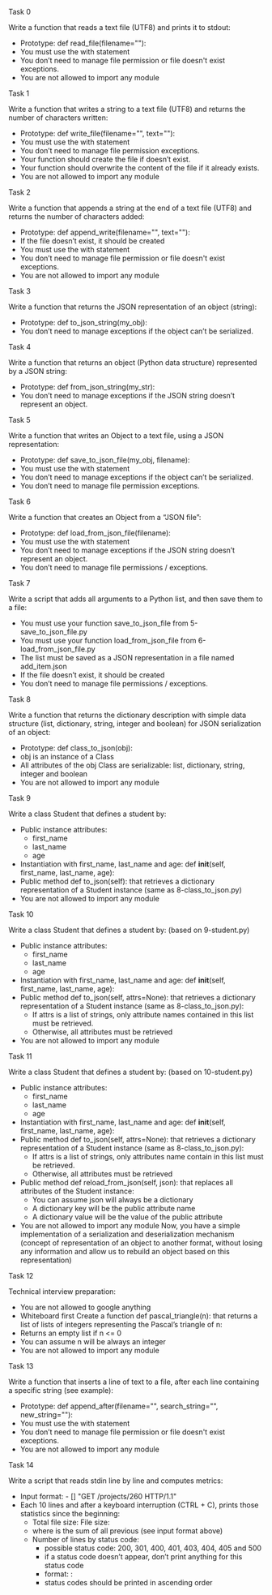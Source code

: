 Task 0

Write a function that reads a text file (UTF8) and prints it to stdout:
* Prototype: def read_file(filename=""):
* You must use the with statement
* You don’t need to manage file permission or file doesn't exist exceptions.
* You are not allowed to import any module

Task 1

Write a function that writes a string to a text file (UTF8) and returns the number of characters written:
* Prototype: def write_file(filename="", text=""):
* You must use the with statement
* You don’t need to manage file permission exceptions.
* Your function should create the file if doesn’t exist.
* Your function should overwrite the content of the file if it already exists.
* You are not allowed to import any module

Task 2

Write a function that appends a string at the end of a text file (UTF8) and returns the number of characters added:
* Prototype: def append_write(filename="", text=""):
* If the file doesn’t exist, it should be created
* You must use the with statement
* You don’t need to manage file permission or file doesn't exist exceptions.
* You are not allowed to import any module

Task 3

Write a function that returns the JSON representation of an object (string):
* Prototype: def to_json_string(my_obj):
* You don’t need to manage exceptions if the object can’t be serialized.

Task 4

Write a function that returns an object (Python data structure) represented by a JSON string:
* Prototype: def from_json_string(my_str):
* You don’t need to manage exceptions if the JSON string doesn’t represent an object.

Task 5

Write a function that writes an Object to a text file, using a JSON representation:
* Prototype: def save_to_json_file(my_obj, filename):
* You must use the with statement
* You don’t need to manage exceptions if the object can’t be serialized.
* You don’t need to manage file permission exceptions.

Task 6

Write a function that creates an Object from a “JSON file”:
* Prototype: def load_from_json_file(filename):
* You must use the with statement
* You don’t need to manage exceptions if the JSON string doesn’t represent an object.
* You don’t need to manage file permissions / exceptions.

Task 7

Write a script that adds all arguments to a Python list, and then save them to a file:
* You must use your function save_to_json_file from 5-save_to_json_file.py
* You must use your function load_from_json_file from 6-load_from_json_file.py
* The list must be saved as a JSON representation in a file named add_item.json
* If the file doesn’t exist, it should be created
* You don’t need to manage file permissions / exceptions.

Task 8

Write a function that returns the dictionary description with simple data structure (list, dictionary, string, integer and boolean) for JSON serialization of an object:
* Prototype: def class_to_json(obj):
* obj is an instance of a Class
* All attributes of the obj Class are serializable: list, dictionary, string, integer and boolean
* You are not allowed to import any module

Task 9

Write a class Student that defines a student by:
* Public instance attributes:
  - first_name
  - last_name
  - age
* Instantiation with first_name, last_name and age: def __init__(self, first_name, last_name, age):
* Public method def to_json(self): that retrieves a dictionary representation of a Student instance (same as 8-class_to_json.py)
* You are not allowed to import any module

Task 10

Write a class Student that defines a student by: (based on 9-student.py)
* Public instance attributes:
  - first_name
  - last_name
  - age
* Instantiation with first_name, last_name and age: def __init__(self, first_name, last_name, age):
* Public method def to_json(self, attrs=None): that retrieves a dictionary representation of a Student instance (same as 8-class_to_json.py):
  - If attrs is a list of strings, only attribute names contained in this list must be retrieved.
  - Otherwise, all attributes must be retrieved
* You are not allowed to import any module

Task 11

Write a class Student that defines a student by: (based on 10-student.py)
* Public instance attributes:
  - first_name
  - last_name
  - age
* Instantiation with first_name, last_name and age: def __init__(self, first_name, last_name, age):
* Public method def to_json(self, attrs=None): that retrieves a dictionary representation of a Student instance (same as 8-class_to_json.py):
  - If attrs is a list of strings, only attributes name contain in this list must be retrieved.
  - Otherwise, all attributes must be retrieved
* Public method def reload_from_json(self, json): that replaces all attributes of the Student instance:
  - You can assume json will always be a dictionary
  - A dictionary key will be the public attribute name
  - A dictionary value will be the value of the public attribute
* You are not allowed to import any module
Now, you have a simple implementation of a serialization and deserialization mechanism (concept of representation of an object to another format, without losing any information and allow us to rebuild an object based on this representation)

Task 12

Technical interview preparation:
* You are not allowed to google anything
* Whiteboard first
Create a function def pascal_triangle(n): that returns a list of lists of integers representing the Pascal’s triangle of n:
* Returns an empty list if n <= 0
* You can assume n will be always an integer
* You are not allowed to import any module

Task 13

Write a function that inserts a line of text to a file, after each line containing a specific string (see example):
* Prototype: def append_after(filename="", search_string="", new_string=""):
* You must use the with statement
* You don’t need to manage file permission or file doesn't exist exceptions.
* You are not allowed to import any module

Task 14

Write a script that reads stdin line by line and computes metrics:
* Input format: <IP Address> - [<date>] "GET /projects/260 HTTP/1.1" <status code> <file size>
* Each 10 lines and after a keyboard interruption (CTRL + C), prints those statistics since the beginning:
  - Total file size: File size: <total size>
  - where is the sum of all previous (see input format above)
  - Number of lines by status code:
    - possible status code: 200, 301, 400, 401, 403, 404, 405 and 500
    - if a status code doesn’t appear, don’t print anything for this status code
    - format: <status code>: <number>
    - status codes should be printed in ascending order

